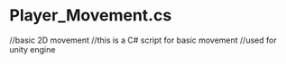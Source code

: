 # Player_Movement.cs
//basic 2D movement
//this is a C# script for basic movement
//used for unity engine 
